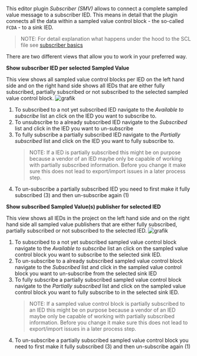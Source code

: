 This editor plugin _Subscriber (SMV)_ allows to connect a complete sampled value message to a subscriber IED. This means in detail that the plugin connects all the data within a sampled value control block - the so-called `FCDA` - to a sink IED.

> NOTE: For detail explanation what happens under the hood to the SCL file see [subscriber basics](https://github.com/openscd/open-scd/wiki/Subscriber-basics)

There are two different views that allow you to work in your preferred way.

**Show subscriber IED per selected Sampled Value**

This view shows all sampled value control blocks per IED on the left hand side and on the right hand side shows all IEDs that are either fully subscribed, partially subscribed or not subscribed to the selected sampled value control block.
![grafik](https://user-images.githubusercontent.com/66802940/182143252-c1ee2c48-0453-463c-b14b-b47d2e482544.png)

1. To subscribed to a not yet subscribed IED navigate to the _Available to subscribe_ list an click on the IED you want to subscribe to.
2. To unsubscribe to a already subscribed IED navigate to the _Subscribed_ list and click in the IED you want to un-subscribe
3. To fully subscribe a partially subscribed IED navigate to the _Partially subscribed_ list and click on the IED you want to fully subscribe to.
   > NOTE: If a IED is partially subscribed this might be on purpose because a vendor of an IED maybe only be capable of working with partially subscribed information. Before you change it make sure this does not lead to export/import issues in a later process step.
4. To un-subscribe a partially subscribed IED you need to first make it fully subscribed (3) and then un-subscribe again (1)

**Show subscribed Sampled Value(s) publisher for selected IED**

This view shows all IEDs in the project on the left hand side and on the right hand side all sampled value publishers that are either fully subscribed, partially subscribed or not subscribed to the selected IED.
![grafik](https://user-images.githubusercontent.com/66802940/182143377-c4c0cd72-d8ab-4bac-a654-1058e791a624.png)

1. To subscribed to a not yet subscribed sampled value control block navigate to the _Available to subscribe_ list an click on the sampled value control block you want to subscribe to the selected sink IED.
2. To un-subscribe to a already subscribed sampled value control block navigate to the _Subscribed_ list and click in the sampled value control block you want to un-subscribe from the selected sink IED
3. To fully subscribe a partially subscribed sampled value control block navigate to the _Partially subscribed_ list and click on the sampled value control block you want to fully subscribe to in the selected sink IED.
   > NOTE: If a sampled value control block is partially subscribed to an IED this might be on purpose because a vendor of an IED maybe only be capable of working with partially subscribed information. Before you change it make sure this does not lead to export/import issues in a later process step.
4. To un-subscribe a partially subscribed sampled value control block you need to first make it fully subscribed (3) and then un-subscribe again (1)
